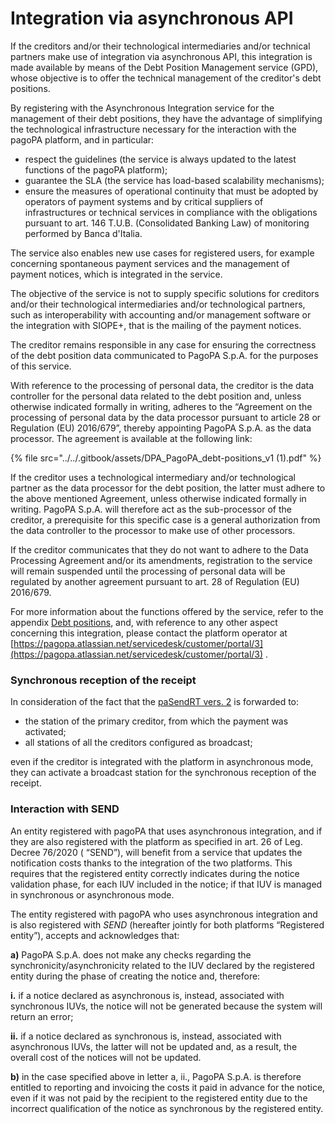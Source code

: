 # Integration via asynchronous API

If the creditors and/or their technological intermediaries and/or technical partners make use of integration via asynchronous API, this integration is made available by means of the Debt Position Management service (GPD), whose objective is to offer the technical management of the creditor's debt positions.

By registering with the Asynchronous Integration service for the management of their debt positions, they have the advantage of simplifying the technological infrastructure necessary for the interaction with the pagoPA platform, and in particular:

* respect the guidelines (the service is always updated to the latest functions of the pagoPA platform);
* guarantee the SLA (the service has load-based scalability mechanisms);
* ensure the measures of operational continuity that must be adopted by operators of payment systems and by critical suppliers of infrastructures or technical services in compliance with the obligations pursuant to art. 146 T.U.B. (Consolidated Banking Law) of monitoring performed by Banca d'Italia.

The service also enables new use cases for registered users, for example concerning spontaneous payment services and the management of payment notices, which is integrated in the service.

The objective of the service is not to supply specific solutions for creditors and/or their technological intermediaries and/or technological partners, such as interoperability with accounting and/or management software or the integration with SIOPE+, that is the mailing of the payment notices.

The creditor remains responsible in any case for ensuring the correctness of the debt position data communicated to PagoPA S.p.A. for the purposes of this service.

With reference to the processing of personal data, the creditor is the data controller for the personal data related to the debt position and, unless otherwise indicated formally in writing, adheres to the “Agreement on the processing of personal data by the data processor pursuant to article 28 or Regulation (EU) 2016/679”, thereby appointing PagoPA S.p.A. as the data processor. The agreement is available at the following link:

{% file src="../../.gitbook/assets/DPA_PagoPA_debt-positions_v1 (1).pdf" %}

If the creditor uses a technological intermediary and/or technological partner as the data processor for the debt position, the latter must adhere to the above mentioned Agreement, unless otherwise indicated formally in writing. PagoPA S.p.A. will therefore act as the sub-processor of the creditor, a prerequisite for this specific case is a general authorization from the data controller to the processor to make use of other processors.

If the creditor communicates that they do not want to adhere to the Data Processing Agreement and/or its amendments, registration to the service will remain suspended until the processing of personal data will be regulated by another agreement pursuant to art. 28 of Regulation (EU) 2016/679.

For more information about the functions offered by the service, refer to the appendix [ Debt positions](https://docs.pagopa.it/sanp/appendices/debt-positions), and, with reference to any other aspect concerning this integration, please contact the platform operator at [https://pagopa.atlassian.net/servicedesk/customer/portal/3](https://pagopa.atlassian.net/servicedesk/customer/portal/3) .

### Synchronous reception of the receipt

In consideration of the fact that the [ paSendRT vers. 2](https://docs.pagopa.it/sanp/appendices/primitive#pasendrt) is forwarded to: 

* the station of the primary creditor, from which the payment was activated;
* all stations of all the creditors configured as broadcast;

even if the creditor is integrated with the platform in asynchronous mode, they can activate a broadcast station for the synchronous reception of the receipt.

### Interaction with SEND

An entity registered with pagoPA that uses asynchronous integration, and if they are also registered with the platform as specified in art. 26 of Leg. Decree 76/2020 ( “SEND”), will benefit from a service that updates the notification costs thanks to the integration of the two platforms. This requires that the registered entity correctly indicates during the notice validation phase, for each IUV included in the notice; if that IUV is managed in synchronous or asynchronous mode.

The entity registered with pagoPA who uses asynchronous integration and is also registered with _SEND_ (hereafter jointly for both platforms “Registered entity”), accepts and acknowledges that:

**a)** PagoPA S.p.A. does not make any checks regarding the synchronicity/asynchronicity related to the IUV declared by the registered entity during the phase of creating the notice and, therefore:

**i.** if a notice declared as asynchronous is, instead, associated with synchronous IUVs, the notice will not be generated because the system will return an error;

**ii.** if a notice declared as synchronous is, instead, associated with asynchronous IUVs, the latter will not be updated and, as a result, the overall cost of the notices will not be updated. 

**b)** in the case specified above in letter a, ii., PagoPA S.p.A. is therefore entitled to reporting and invoicing the costs it paid in advance for the notice, even if it was not paid by the recipient to the registered entity due to the incorrect qualification of the notice as synchronous by the registered entity.